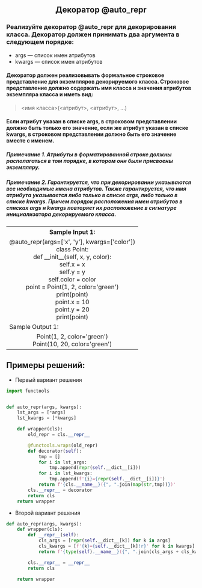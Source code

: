 <h2 style="text-align:center">Декоратор @auto_repr</h2>

### Реализуйте декоратор @auto_repr для декорирования класса. Декоратор должен принимать два аргумента в следующем порядке:

* args — список имен атрибутов
* kwargs — список имен атрибутов
#### Декоратор должен реализовывать формальное строковое представление для экземпляров декорируемого класса. Строковое представление должно содержать имя класса и значения атрибутов экземпляра класса и иметь вид:

> <имя класса>(<атрибут>, <атрибут>, ...)
#### Если атрибут указан в списке args, в строковом представлении должно быть только его значение, если же атрибут указан в списке kwargs, в строковом представлении должно быть его значение вместе с именем.

##### Примечание 1. Атрибуты в форматированной строке должны располагаться в том порядке, в котором они были присвоены экземпляру.

##### Примечание 2. Гарантируется, что при декорировании указываются все необходимые имена атрибутов. Также гарантируется, что имя атрибута указывается либо только в списке args, либо только в списке kwargs. Причем порядок расположения имен атрибутов в списках args и kwargs повторяет их расположение в сигнатуре инициализатора декорируемого класса.

<table align="center">
  <tbody>
    <tr>
      <th>Sample Input 1: </th>
    </tr>
    <tr>
      <td align="center">@auto_repr(args=['x', 'y'], kwargs=['color'])<br>
                          class Point:<br>
                              def __init__(self, x, y, color):<br>
                                  self.x = x<br>
                                  self.y = y<br>
                                  self.color = color<br>
                          point = Point(1, 2, color='green')<br>
                          print(point)<br>
                          point.x = 10<br>
                          point.y = 20<br>
                          print(point)<br></td>
    </tr>
    <tr>
      <td>Sample Output 1:</td>
      </tr>
    <tr>
      <td align="center">
                        Point(1, 2, color='green')<br>
                        Point(10, 20, color='green')<br>
      </td>
    </tr>
  </tbody>
</table>



## Примеры решений:
* Первый вариант решения
```python
import functools


def auto_repr(args, kwargs):
    lst_args = [*args]
    lst_kwargs = [*kwargs]

    def wrapper(cls):
        old_repr = cls.__repr__

        @functools.wraps(old_repr)
        def decorator(self):
            tmp = []
            for i in lst_args:
                tmp.append(repr(self.__dict__[i]))
            for i in lst_kwargs:
                tmp.append(f'{i}={repr(self.__dict__[i])}')
            return f'{cls.__name__}({", ".join(map(str,tmp))})'
        cls.__repr__ = decorator
        return cls
    return wrapper
```
* Второй вариант решения

```python
def auto_repr(args, kwargs):
    def wrapper(cls):
        def __repr__(self):
            cls_args = [repr(self.__dict__[k]) for k in args]
            cls_kwargs = [f'{k}={self.__dict__[k]!r}' for k in kwargs]
            return f'{type(self).__name__}({", ".join(cls_args + cls_kwargs)})'

        cls.__repr__ = __repr__
        return cls

    return wrapper
```


